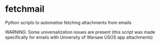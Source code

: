 # fetchmail
Python scripts to automatise fetching attachments from emails

WARNING: Some universalization issues are present (this script was made specifically for emails with University of Warsaw USOS app attachments)
